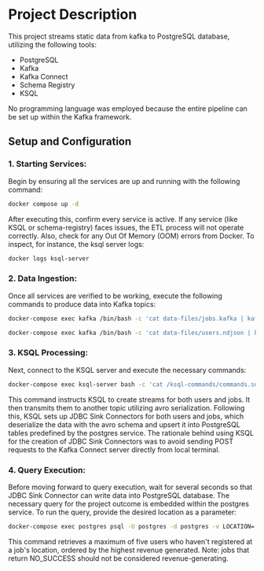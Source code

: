 # Project Description
This project streams static data from kafka to PostgreSQL database, utilizing the following tools:
- PostgreSQL
- Kafka
- Kafka Connect
- Schema Registry
- KSQL

No programming language was employed because the entire pipeline can be set up within the Kafka framework.
## Setup and Configuration
### 1. Starting Services:
Begin by ensuring all the services are up and running with the following command:
   ``` bash 
   docker compose up -d 
   ```
After executing this, confirm every service is active. If any service (like KSQL or schema-registry) faces issues, the ETL process will not operate correctly. Also, check for any Out Of Memory (OOM) errors from Docker.
To inspect, for instance, the ksql server logs:
   ``` bash
   docker logs ksql-server
   ```
### 2. Data Ingestion:
Once all services are verified to be working, execute the following commands to produce data into Kafka topics:
   ```bash 
   docker-compose exec kafka /bin/bash -c 'cat data-files/jobs.kafka | kafka-console-producer.sh --bootstrap-server localhost:9092 --property parse.key=true --property key.separator="|" --topic jobs_json'
   ```
   ``` bash 
   docker-compose exec kafka /bin/bash -c 'cat data-files/users.ndjson | kafka-console-producer.sh --bootstrap-server localhost:9092 --property parse.key=false --topic users_json'
   ```
### 3. KSQL Processing:
Next, connect to the KSQL server and execute the necessary commands:
   ``` bash 
   docker-compose exec ksql-server bash -c 'cat /ksql-commands/commands.sql <(echo -e ; -e '\nEXIT') | ksql http://ksql-server:8088'
   ```
This command instructs KSQL to create streams for both users and jobs. It then transmits them to another topic utilizing avro serialization. Following this, KSQL sets up JDBC Sink Connectors for both users and jobs, which deserialize the data with the avro schema and upsert it into PostgreSQL tables predefined by the postgres service.
The rationale behind using KSQL for the creation of JDBC Sink Connectors was to avoid sending POST requests to the Kafka Connect server directly from local terminal.
### 4. Query Execution:
Before moving forward to query execution, wait for several seconds so that JDBC Sink Connector can write data into PostgreSQL database.
The necessary query for the project outcome is embedded within the postgres service. To run the query, provide the desired location as a parameter:
   ``` bash 
   docker-compose exec postgres psql -U postgres -d postgres -v LOCATION='LOC_1295' -f /postgres-query/query.sql
   ```
This command retrieves a maximum of five users who haven't registered at a job's location, ordered by the highest revenue generated. Note: jobs that return NO_SUCCESS should not be considered revenue-generating.
